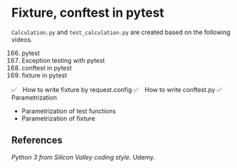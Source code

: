 # Fixture, conftest in pytest  

`Calculation.py` and `test_calculation.py` are created based on the following videos.


166. pytest
167. Exception testing with pytest
170. conftest in pytest
171. fixture in pytest


✅　How to write fixture by request.config
✅　How to write conftest.py 
✅　Parametrization

- Parametrization of test functions
- Parametrization of fixture

## References
_Python 3 from Silicon Valley coding style_. Udemy.

